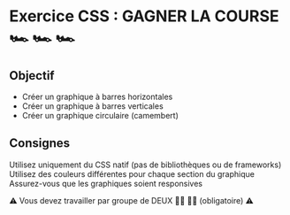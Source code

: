 # Exercice CSS : GAGNER LA COURSE 🏎️ 🏎️ 🏎️

## Objectif

- Créer un graphique à barres horizontales
- Créer un graphique à barres verticales
- Créer un graphique circulaire (camembert)

## Consignes

Utilisez uniquement du CSS natif (pas de bibliothèques ou de frameworks)
Utilisez des couleurs différentes pour chaque section du graphique
Assurez-vous que les graphiques soient responsives

⚠️ Vous devez travailler par groupe de DEUX 👨‍💻 👩‍💻 (obligatoire) ⚠️
